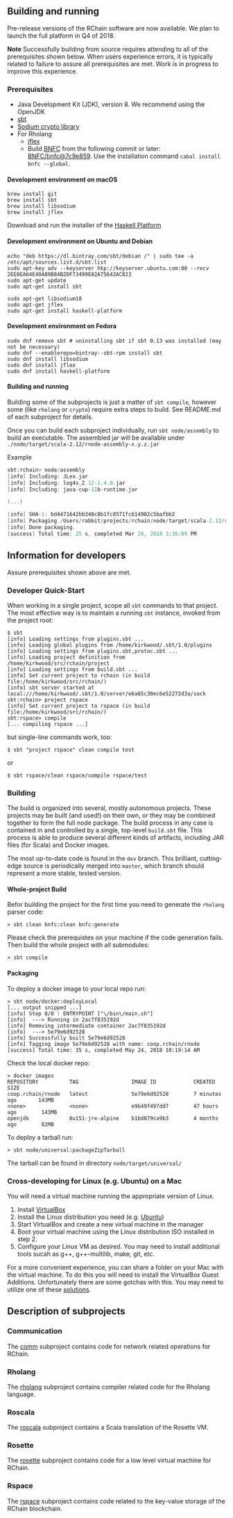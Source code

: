 ## Building and running

Pre-release versions of the RChain software are now available. We plan to launch the full platform in Q4 of 2018.

__Note__ Successfully building from source requires attending to all of the prerequisites shown below. When users experience errors, it is typically related to failure to assure all prerequisites are met. Work is in progress to improve this experience.

### Prerequisites
* Java Development Kit (JDK), version 8. We recommend using the OpenJDK
* [sbt](https://www.scala-sbt.org/download.html)
* [Sodium crypto library](https://github.com/jedisct1/libsodium)
* For Rholang
     - [jflex](http://jflex.de/)
     - Build [BNFC](http://bnfc.digitalgrammars.com/) from the following commit or later: [BNFC/bnfc@7c9e859](https://github.com/BNFC/bnfc/commit/7c9e859). Use the installation command `cabal install bnfc --global`.

#### Development environment on macOS

```
brew install git
brew install sbt
brew install libsodium
brew install jflex
```

Download and run the installer of the [Haskell Platform](https://www.haskell.org/platform/mac.html#osx)

#### Development environment on Ubuntu and Debian
```
echo "deb https://dl.bintray.com/sbt/debian /" | sudo tee -a /etc/apt/sources.list.d/sbt.list
sudo apt-key adv --keyserver hkp://keyserver.ubuntu.com:80 --recv 2EE0EA64E40A89B84B2DF73499E82A75642AC823
sudo apt-get update
sudo apt-get install sbt

sudo apt-get libsodium18
sudo apt-get jflex
sudo apt-get install haskell-platform
```

#### Development environment on Fedora
```
sudo dnf remove sbt # uninstalling sbt if sbt 0.13 was installed (may not be necessary)
sudo dnf --enablerepo=bintray--sbt-rpm install sbt
sudo dnf install libsodium
sudo dnf install jflex
sudo dnf install haskell-platform
```

#### Building and running
Building some of the subprojects is just a matter of `sbt compile`, however some (like `rholang` or `crypto`) require extra steps to build. See README.md of each subproject for details.

Once you can build each subproject individually, run `sbt node/assembly` to build an executable. The assembled jar will be available under `./node/target/scala-2.12/rnode-assembly-x.y.z.jar`

Example
```scala
sbt:rchain> node/assembly
[info] Including: JLex.jar
[info] Including: log4s_2.12-1.4.0.jar
[info] Including: java-cup-11b-runtime.jar

(...)

[info] SHA-1: bd4471642bb340c8b1fc0571fc614902c5bafbb2
[info] Packaging /Users/rabbit/projects/rchain/node/target/scala-2.12/rnode-assembly-0.1.3.jar ...
[info] Done packaging.
[success] Total time: 25 s, completed Mar 26, 2018 3:36:09 PM
```

## Information for developers
Assure prerequisites shown above are met.

### Developer Quick-Start

When working in a single project, scope all `sbt` commands to that project. The most effective way is to maintain a running `sbt` instance, invoked from the project root:
```
$ sbt
[info] Loading settings from plugins.sbt ...
[info] Loading global plugins from /home/kirkwood/.sbt/1.0/plugins
[info] Loading settings from plugins.sbt,protoc.sbt ...
[info] Loading project definition from /home/kirkwood/src/rchain/project
[info] Loading settings from build.sbt ...
[info] Set current project to rchain (in build file:/home/kirkwood/src/rchain/)
[info] sbt server started at local:///home/kirkwood/.sbt/1.0/server/e6a65c30ec6e52272d3a/sock
sbt:rchain> project rspace
[info] Set current project to rspace (in build file:/home/kirkwood/src/rchain/)
sbt:rspace> compile
[... compiling rspace ...]
```
but single-line commands work, too:
```
$ sbt "project rspace" clean compile test
```
or
```
$ sbt rspace/clean rspace/compile rspace/test
```

### Building

The build is organized into several, mostly autonomous projects. These projects may be built (and used!) on their own, or they may be combined together to form the full node package. The build process in any case is contained in and controlled by a single, top-level `build.sbt` file. This process is able to produce several different kinds of artifacts, including JAR files (for Scala) and Docker images.

The most up-to-date code is found in the `dev` branch. This brilliant, cutting-edge source is periodically merged into `master`, which branch should represent a more stable, tested version.

#### Whole-project Build

Befor building the project for the first time you need to generate the `rholang` parser code:
```
> sbt clean bnfc:clean bnfc:generate
```
Please check the prerequistes on your machine if the code generation fails.
Then build the whole project with all submodules:
```
> sbt compile
```

#### Packaging
To deploy a docker image to your local repo run:
```
> sbt node/docker:deployLocal
[... output snipped ...]
[info] Step 8/8 : ENTRYPOINT ["\/bin\/main.sh"]
[info]  ---> Running in 2ac7f835192d
[info] Removing intermediate container 2ac7f835192d
[info]  ---> 5e79e6d92528
[info] Successfully built 5e79e6d92528
[info] Tagging image 5e79e6d92528 with name: coop.rchain/rnode
[success] Total time: 35 s, completed May 24, 2018 10:19:14 AM
```

Check the local docker repo:
```
> docker images
REPOSITORY          TAG                 IMAGE ID            CREATED             SIZE
coop.rchain/rnode   latest              5e79e6d92528        7 minutes ago       143MB
<none>              <none>              e9b49f497dd7        47 hours ago        143MB
openjdk             8u151-jre-alpine    b1bd879ca9b3        4 months ago        82MB
```

To deploy a tarball run:
```
> sbt node/universal:packageZipTarball
```

The tarball can be found in directory `node/target/universal/`

### Cross-developing for Linux (e.g. Ubuntu) on a Mac
You will need a virtual machine running the appropriate version of Linux.
1. Install [VirtualBox]( https://www.virtualbox.org/wiki/Downloads)
2. Install the Linux distribution you need (e.g. [Ubuntu](http://releases.ubuntu.com/16.04/ubuntu-16.04.4-server-amd64.iso))
3. Start VirtualBox and create a new virtual machine in the manager
4. Boot your virtual machine using the Linux distribution ISO installed in step 2.
5. Configure your Linux VM as desired. You may need to install additional tools sucah as g++, g++-multilib, make, git, etc.

For a more convenient experience, you can share a folder on your Mac with the virtual machine. To do this you will need to install the VirtualBox Guest Additions. Unfortunately there are some gotchas with this. You may need to utilize one of these [solutions](https://askubuntu.com/questions/573596/unable-to-install-guest-additions-cd-image-on-virtual-box).

## Description of subprojects

### Communication

The [comm](comm) subproject contains code for network related operations for RChain.

### Rholang

The [rholang](rholang) subproject contains compiler related code for the Rholang language.

### Roscala

The [roscala](roscala) subproject contains a Scala translation of the Rosette VM.

### Rosette

The [rosette](rosette) subproject contains code for a low level virtual machine for RChain.

### Rspace

The [rspace](rspace) subproject contains code related to the key-value storage of the RChain blockchain.
